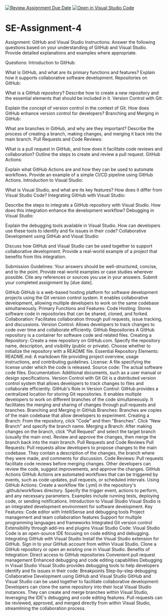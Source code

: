 [![Review Assignment Due Date](https://classroom.github.com/assets/deadline-readme-button-22041afd0340ce965d47ae6ef1cefeee28c7c493a6346c4f15d667ab976d596c.svg)](https://classroom.github.com/a/GvXCZgfk)
[![Open in Visual Studio Code](https://classroom.github.com/assets/open-in-vscode-2e0aaae1b6195c2367325f4f02e2d04e9abb55f0b24a779b69b11b9e10269abc.svg)](https://classroom.github.com/online_ide?assignment_repo_id=15313780&assignment_repo_type=AssignmentRepo)
# SE-Assignment-4
Assignment: GitHub and Visual Studio
Instructions:
Answer the following questions based on your understanding of GitHub and Visual Studio. Provide detailed explanations and examples where appropriate.

Questions:
Introduction to GitHub:

What is GitHub, and what are its primary functions and features? Explain how it supports collaborative software development.
Repositories on GitHub:

What is a GitHub repository? Describe how to create a new repository and the essential elements that should be included in it.
Version Control with Git:

Explain the concept of version control in the context of Git. How does GitHub enhance version control for developers?
Branching and Merging in GitHub:

What are branches in GitHub, and why are they important? Describe the process of creating a branch, making changes, and merging it back into the main branch.
Pull Requests and Code Reviews:

What is a pull request in GitHub, and how does it facilitate code reviews and collaboration? Outline the steps to create and review a pull request.
GitHub Actions:

Explain what GitHub Actions are and how they can be used to automate workflows. Provide an example of a simple CI/CD pipeline using GitHub Actions.
Introduction to Visual Studio:

What is Visual Studio, and what are its key features? How does it differ from Visual Studio Code?
Integrating GitHub with Visual Studio:

Describe the steps to integrate a GitHub repository with Visual Studio. How does this integration enhance the development workflow?
Debugging in Visual Studio:

Explain the debugging tools available in Visual Studio. How can developers use these tools to identify and fix issues in their code?
Collaborative Development using GitHub and Visual Studio:

Discuss how GitHub and Visual Studio can be used together to support collaborative development. Provide a real-world example of a project that benefits from this integration.


Submission Guidelines:
Your answers should be well-structured, concise, and to the point.
Provide real-world examples or case studies wherever possible.
Cite any references or sources you use in your answers.
Submit your completed assignment by [due date].


GitHub
GitHub is a web-based hosting platform for software development projects using the Git version control system. It enables collaborative development, allowing multiple developers to work on the same codebase simultaneously.
Primary Functions and Features:
Code Hosting: Stores software code in repositories that can be shared, cloned, and forked.
Collaboration: Facilitates collaboration through pull requests, issue tracking, and discussions.
Version Control: Allows developers to track changes to code over time and collaborate efficiently.
GitHub Repositories
A GitHub repository is a container for software code and related files.
Creating a Repository:
Create a new repository on GitHub.com.
Specify the repository name, description, and visibility (public or private).
Choose whether to initialize the repository with a README file.
Essential Repository Elements:
README.md: A markdown file providing project overview, usage instructions, and contributing guidelines.
License: A file specifying the license under which the code is released.
Source code: The actual software code files.
Documentation: Additional documents, such as a user manual or design specifications.
Version Control with Git
Git is a distributed version control system that allows developers to track changes to files and collaborate efficiently.
GitHub's Role in Version Control:
GitHub provides a centralized location for storing Git repositories.
It enables multiple developers to work on different branches of the code simultaneously.
It facilitates the merging and sharing of changes through pull requests and branches.
Branching and Merging in GitHub
Branches:
Branches are copies of the main codebase that allow developers to experiment.
Creating a Branch:
From the repository, click "Code" and then "Branches".
Click "New Branch" and specify the branch name.
Merging a Branch:
After making changes on the branch, click "Pull Request" and select the target branch (usually the main one).
Review and approve the changes, then merge the branch back into the main branch.
Pull Requests and Code Reviews
Pull Requests:
Pull requests allow developers to propose changes to the main codebase.
They contain a description of the changes, the branch where they were made, and comments for discussion.
Code Reviews:
Pull requests facilitate code reviews before merging changes.
Other developers can review the code, suggest improvements, and approve the changes.
GitHub Actions
GitHub Actions are automated workflows that can be triggered by events, such as code updates, pull requests, or scheduled intervals.
Using GitHub Actions:
Create a workflow file (.yml) in the repository's .github/workflows directory.
Specify the trigger event, actions to perform, and any necessary parameters.
Examples include running tests, deploying code, or sending notifications.
Introduction to Visual Studio
Visual Studio is an integrated development environment  for software development.
Key Features:
Code editor with IntelliSense and debugging tools
Project management and team collaboration features
Support for multiple programming languages and frameworks
Integrated Git version control
Extensibility through add-ins and plugins
Visual Studio Code:
Visual Studio Code is an open-source IDE focusing on code editing and debugging. 
Integrating GitHub with Visual Studio
Install the Visual Studio extension for GitHub.
Sign in to your GitHub account from within Visual Studio.
Clone a GitHub repository or open an existing one in Visual Studio.
Benefits of Integration:
Direct access to GitHub repositories
Convenient pull request management
Enhanced debugging and code editing capabilities
Debugging in Visual Studio
Visual Studio provides debugging tools to help developers identify and fix issues in their code:
Breakpoints
Step-by-step debugging
Collaborative Development using GitHub and Visual Studio
GitHub and Visual Studio can be used together to facilitate collaborative development:
Developers can clone the same repository into their local Visual Studio instances.
They can create and merge branches within Visual Studio, leveraging the IDE's debugging and code editing features.
Pull requests can be reviewed, approved, and merged directly from within Visual Studio, streamlining the collaboration process.

